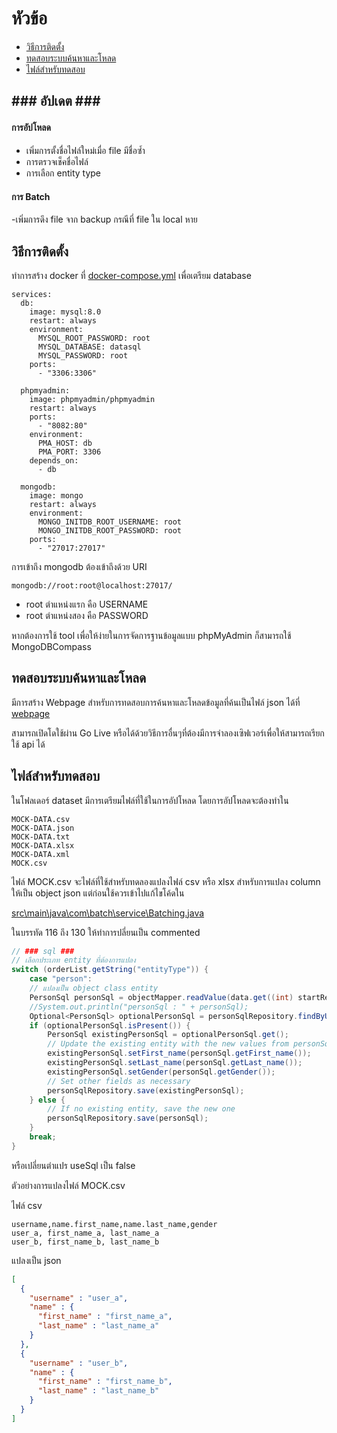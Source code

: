 # หัวข้อ
- [วิธีการติดตั้ง](#วิธีการติดตั้ง)
- [ทดสอบระบบค้นหาและโหลด](#ทดสอบระบบค้นหาและโหลด)
- [ไฟล์สำหรับทดสอบ](#ไฟล์สำหรับทดสอบ)
## <p>### อัปเดต ###</p>
#### การอัปโหลด
- เพิ่มการตั้งชื่อไฟล์ใหม่เมื่อ file มีชื่อซ้ำ
- การตรวจเช็คชื่อไฟล์
- การเลือก entity type
#### การ Batch 
-เพิ่มการดึง file จาก backup กรณีที่ file ใน local หาย
## <a name="วิธีการติดตั้ง"></a>วิธีการติดตั้ง
ทำการสร้าง docker ที่ [docker-compose.yml](docker-compose.yml) เพื่อเตรียม database 
```
services:
  db:
    image: mysql:8.0
    restart: always
    environment:
      MYSQL_ROOT_PASSWORD: root
      MYSQL_DATABASE: datasql
      MYSQL_PASSWORD: root
    ports:
      - "3306:3306"

  phpmyadmin:
    image: phpmyadmin/phpmyadmin
    restart: always
    ports:
      - "8082:80"
    environment:
      PMA_HOST: db
      PMA_PORT: 3306
    depends_on:
      - db

  mongodb:
    image: mongo
    restart: always
    environment:
      MONGO_INITDB_ROOT_USERNAME: root 
      MONGO_INITDB_ROOT_PASSWORD: root
    ports:
      - "27017:27017"
```
การเข้าถึง mongodb ต้องเข้าถึงด้วย URI
```
mongodb://root:root@localhost:27017/ 
```
- root ตำแหน่งแรก คือ USERNAME
- root ตำแหน่งสอง คือ PASSWORD

หากต้องการใช้ tool เพื่อให้ง่ายในการจัดการฐานข้อมูลแบบ phpMyAdmin ก็สามารถใช้ MongoDBCompass 

## <a name="ทดสอบระบบค้นหาและโหลด"></a>ทดสอบระบบค้นหาและโหลด
มีการสร้าง Webpage สำหรับการทดสอบการค้นหาและโหลดข้อมูลที่ค้นเป็นไฟล์ json ได้ที่
[webpage](upload.html)

สามารถเปิดโดใช้ผ่าน Go Live หรือได้ด้วยวิธีการอื่นๆที่ต้องมีการจำลองเซิฟเวอร์เพื่อให้สามารถเรียกใช้ api ได้
## <a name="ไฟล์สำหรับทดสอบ"></a>ไฟล์สำหรับทดสอบ
ในโฟลเดอร์ dataset มีการเตรียมไฟล์ที่ใช้ในการอัปโหลด โดยการอัปโหลดจะต้องทำใน
```
MOCK-DATA.csv
MOCK-DATA.json
MOCK-DATA.txt
MOCK-DATA.xlsx
MOCK-DATA.xml
MOCK.csv
```
ไฟล์ MOCK.csv จะไฟล์ที่ใช้สำหรับทดลองแปลงไฟล์ csv หรือ xlsx สำหรับการแปลง column ให้เป็น object json แต่ก่อนใช้ควรเข้าไปแก้ไขโค้ดใน 

[src\main\java\com\batch\service\Batching.java](src/main/java/com/batch/service/Batching.java)

ในบรรทัด 116 ถึง 130 ให้ทำการปลี่ยนเป็น commented
``` java
// ### sql ###
// เลือกประเภท entity ที่ต้องการแปลง
switch (orderList.getString("entityType")) {
    case "person":
    // แปลงเป็น object class entity
    PersonSql personSql = objectMapper.readValue(data.get((int) startReadLine).toString(), PersonSql.class);
    //System.out.println("personSql : " + personSql);
    Optional<PersonSql> optionalPersonSql = personSqlRepository.findByUsername(personSql.getUsername());
    if (optionalPersonSql.isPresent()) {
        PersonSql existingPersonSql = optionalPersonSql.get();
        // Update the existing entity with the new values from personSql
        existingPersonSql.setFirst_name(personSql.getFirst_name());
        existingPersonSql.setLast_name(personSql.getLast_name());
        existingPersonSql.setGender(personSql.getGender());
        // Set other fields as necessary
        personSqlRepository.save(existingPersonSql);
    } else {
        // If no existing entity, save the new one
        personSqlRepository.save(personSql);
    }
    break;
}
```
หรือเปลี่ยนตำแปร useSql เป็น false
 

ตัวอย่างการแปลงไฟล์ MOCK.csv

ไฟล์ csv 
``` 
username,name.first_name,name.last_name,gender
user_a, first_name_a, last_name_a
user_b, first_name_b, last_name_b
```
แปลงเป็น json
``` json
[
  {
    "username" : "user_a",
    "name" : {
      "first_name" : "first_name_a",
      "last_name" : "last_name_a"
    }
  },
  {
    "username" : "user_b",
    "name" : {
      "first_name" : "first_name_b",
      "last_name" : "last_name_b"
    }
  }
]

```
